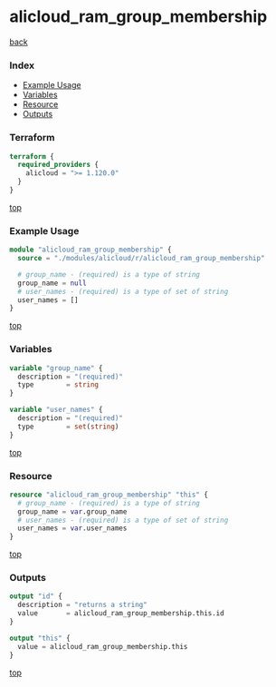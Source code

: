 # alicloud_ram_group_membership

[back](../alicloud.md)

### Index

- [Example Usage](#example-usage)
- [Variables](#variables)
- [Resource](#resource)
- [Outputs](#outputs)

### Terraform

```terraform
terraform {
  required_providers {
    alicloud = ">= 1.120.0"
  }
}
```

[top](#index)

### Example Usage

```terraform
module "alicloud_ram_group_membership" {
  source = "./modules/alicloud/r/alicloud_ram_group_membership"

  # group_name - (required) is a type of string
  group_name = null
  # user_names - (required) is a type of set of string
  user_names = []
}
```

[top](#index)

### Variables

```terraform
variable "group_name" {
  description = "(required)"
  type        = string
}

variable "user_names" {
  description = "(required)"
  type        = set(string)
}
```

[top](#index)

### Resource

```terraform
resource "alicloud_ram_group_membership" "this" {
  # group_name - (required) is a type of string
  group_name = var.group_name
  # user_names - (required) is a type of set of string
  user_names = var.user_names
}
```

[top](#index)

### Outputs

```terraform
output "id" {
  description = "returns a string"
  value       = alicloud_ram_group_membership.this.id
}

output "this" {
  value = alicloud_ram_group_membership.this
}
```

[top](#index)